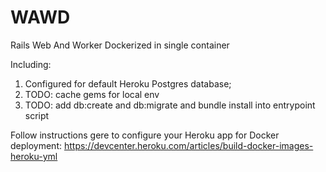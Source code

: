 # WAWD
Rails Web And Worker Dockerized in single container

Including:
1. Configured for default Heroku Postgres database;
2. TODO: cache gems for local env
3. TODO: add db:create and db:migrate and bundle install into entrypoint script

Follow instructions gere to configure your Heroku app for Docker deployment:
https://devcenter.heroku.com/articles/build-docker-images-heroku-yml